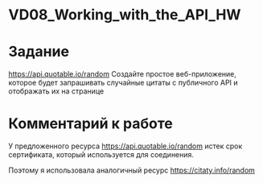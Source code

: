 # VD08_Working_with_the_API_HW
 
# Задание

https://api.quotable.io/random
Создайте простое веб-приложение, которое 
будет запрашивать случайные цитаты с публичного API 
и отображать их на странице

# Комментарий к работе

У предложенного ресурса 
https://api.quotable.io/random
истек срок сертификата, 
который используется для соединения.

Поэтому я использовала аналогичный ресурс
https://citaty.info/random